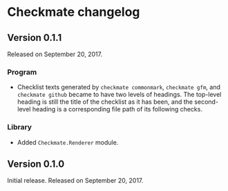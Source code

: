 Checkmate changelog
===================

Version 0.1.1
-------------

Released on September 20, 2017.

### Program

 -  Checklist texts generated by `checkmate commonmark`, `checkmate gfm`, and
    `checkmate github` became to have two levels of headings.  The top-level
    heading is still the title of the checklist as it has been, and the
    second-level heading is a corresponding file path of its following checks.

### Library

 -  Added `Checkmate.Renderer` module.


Version 0.1.0
-------------

Initial release.  Released on September 20, 2017.

